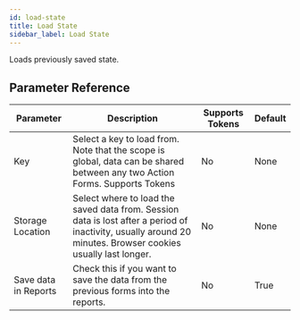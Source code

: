 ```yaml
---
id: load-state
title: Load State
sidebar_label: Load State
---
```



Loads previously saved state.

## Parameter Reference
| Parameter | Description | Supports Tokens | Default |
| -- | -- | -- | -- |
| Key | Select a key to load from. Note that the scope is global, data can be shared between any two Action Forms. Supports Tokens | No | None |
| Storage Location | Select where to load the saved data from. Session data is lost after a period of inactivity, usually around 20 minutes. Browser cookies usually last longer. | No | None |
| Save data in Reports | Check this if you want to save the data from the previous forms into the reports. | No | True |
